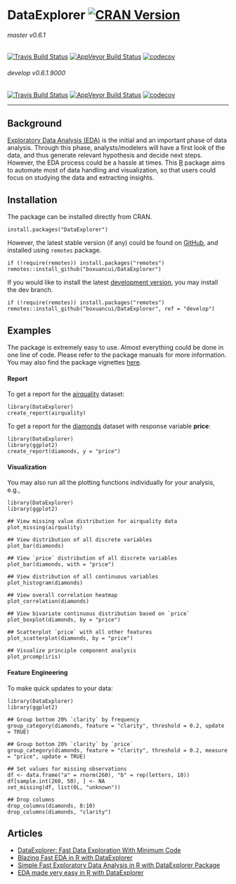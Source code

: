 # DataExplorer [![CRAN Version](http://www.r-pkg.org/badges/version/DataExplorer)](https://cran.r-project.org/package=DataExplorer)
<!--
[![CRAN Downloads](http://cranlogs.r-pkg.org/badges/DataExplorer)](https://cran.r-project.org/package=DataExplorer)
[![CRAN Total Downloads](http://cranlogs.r-pkg.org/badges/grand-total/DataExplorer)](https://cran.r-project.org/package=DataExplorer)
-->

###### master v0.6.1
[![Travis Build Status](https://travis-ci.org/boxuancui/DataExplorer.svg?branch=master)](https://travis-ci.org/boxuancui/DataExplorer/branches)
[![AppVeyor Build Status](https://ci.appveyor.com/api/projects/status/github/boxuancui/DataExplorer?branch=master&svg=true)](https://ci.appveyor.com/project/boxuancui/DataExplorer)
[![codecov](https://codecov.io/gh/boxuancui/DataExplorer/branch/master/graph/badge.svg)](https://codecov.io/gh/boxuancui/DataExplorer/branch/master)

###### develop v0.6.1.9000
[![Travis Build Status](https://travis-ci.org/boxuancui/DataExplorer.svg?branch=develop)](https://travis-ci.org/boxuancui/DataExplorer/branches)
[![AppVeyor Build Status](https://ci.appveyor.com/api/projects/status/github/boxuancui/DataExplorer?branch=develop&svg=true)](https://ci.appveyor.com/project/boxuancui/DataExplorer)
[![codecov](https://codecov.io/gh/boxuancui/DataExplorer/branch/develop/graph/badge.svg)](https://codecov.io/gh/boxuancui/DataExplorer/branch/develop)

---

## Background
[Exploratory Data Analysis (EDA)](https://en.wikipedia.org/wiki/Exploratory_data_analysis) is the initial and an important phase of data analysis. Through this phase, analysts/modelers will have a first look of the data, and thus generate relevant hypothesis and decide next steps. However, the EDA process could be a hassle at times. This [R](https://cran.r-project.org/) package aims to automate most of data handling and visualization, so that users could focus on studying the data and extracting insights.

## Installation
The package can be installed directly from CRAN.

    install.packages("DataExplorer")

However, the latest stable version (if any) could be found on [GitHub](https://github.com/boxuancui/DataExplorer), and installed using `remotes` package.

    if (!require(remotes)) install.packages("remotes")
    remotes::install_github("boxuancui/DataExplorer")

If you would like to install the latest [development version](https://github.com/boxuancui/DataExplorer/tree/develop), you may install the dev branch.

    if (!require(remotes)) install.packages("remotes")
    remotes::install_github("boxuancui/DataExplorer", ref = "develop")

## Examples
The package is extremely easy to use. Almost everything could be done in one line of code. Please refer to the package manuals for more information. You may also find the package vignettes [here](https://CRAN.R-project.org/package=DataExplorer/vignettes/dataexplorer-intro.html).

#### Report
To get a report for the [airquality](https://stat.ethz.ch/R-manual/R-devel/library/datasets/html/airquality.html) dataset:

    library(DataExplorer)
    create_report(airquality)

To get a report for the [diamonds](http://docs.ggplot2.org/0.9.3.1/diamonds.html) dataset with response variable **price**:

    library(DataExplorer)
    library(ggplot2)
    create_report(diamonds, y = "price")

#### Visualization
You may also run all the plotting functions individually for your analysis, e.g.,

    library(DataExplorer)
    library(ggplot2)
        
    ## View missing value distribution for airquality data
    plot_missing(airquality)
    
    ## View distribution of all discrete variables
    plot_bar(diamonds)
    
    ## View `price` distribution of all discrete variables
    plot_bar(diamonds, with = "price")
    
    ## View distribution of all continuous variables
    plot_histogram(diamonds)
    
    ## View overall correlation heatmap
    plot_correlation(diamonds)
    
	## View bivariate continuous distribution based on `price`
	plot_boxplot(diamonds, by = "price")
		
	## Scatterplot `price` with all other features
	plot_scatterplot(diamonds, by = "price")
	
	## Visualize principle component analysis
	plot_prcomp(iris)

#### Feature Engineering
To make quick updates to your data:

    library(DataExplorer)
    library(ggplot2)
    
    ## Group bottom 20% `clarity` by frequency
    group_category(diamonds, feature = "clarity", threshold = 0.2, update = TRUE)
    
    ## Group bottom 20% `clarity` by `price`
    group_category(diamonds, feature = "clarity", threshold = 0.2, measure = "price", update = TRUE)
    
    ## Set values for missing observations
    df <- data.frame("a" = rnorm(260), "b" = rep(letters, 10))
    df[sample.int(260, 50), ] <- NA
    set_missing(df, list(0L, "unknown"))
    
    ## Drop columns
    drop_columns(diamonds, 8:10)
    drop_columns(diamonds, "clarity")

## Articles

* [DataExplorer: Fast Data Exploration With Minimum Code](http://blog.revolutionanalytics.com/2018/02/dataexplorer.html)
* [Blazing Fast EDA in R with DataExplorer](https://datascienceplus.com/blazing-fast-eda-in-r-with-dataexplorer/)
* [Simple Fast Exploratory Data Analysis in R with DataExplorer Package](https://towardsdatascience.com/simple-fast-exploratory-data-analysis-in-r-with-dataexplorer-package-e055348d9619)
* [EDA made very easy in R with DataExplorer](https://www.kaggle.com/nulldata/eda-made-very-easy-in-r-with-dataexplorer/notebook)
